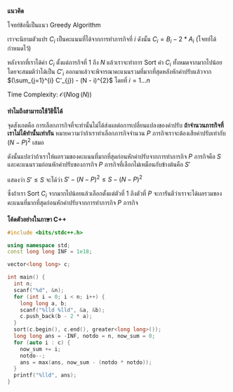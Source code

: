 **แนวคิด**

โจทย์ข้อนี้เป็นแนว Greedy Algorithm

เราจะนิยามตัวแปร $C_{i}$ เป็นคะแนนที่ได้จากการทำภารกิจที่ $i$ ดังนั้น $C_{i} = B_{i} - 2 * A_{i}$ (โจทย์ได้กำหนดไว้) 

หลังจากที่เราได้ค่า $C_{i}$ ตั้งแต่ภารกิจที่ $1$ ถึง $N$ แล้วเราจะทำการ Sort ค่า $C_{i}$ ทั้งหมดจากมากไปน้อย โดยจะสมมติว่าได้เป็น $C'_{i}$ ออกมาแล้วจะพิจารณาคะแนนรวมที่มากที่สุดหลังหักค่าปรับแล้วจาก $(\sum_{j=1}^{i} C'_{j}) - (N - i)^{2}$ โดยที่ $i = 1 ... n$ 

Time Complexity: $\mathcal{O}(N\log{}(N))$

#### 
**ทำไมถึงสามารถใช้วิธีนี้ได้**

จุดสังเกตคือ การเลือกภารกิจที่จะทำนั้นไม่ได้ส่งผลต่อการเปลี่ยนแปลงของค่าปรับ **ถ้าจำนวนภารกิจที่เราไม่ได้ทำนั้นเท่ากัน** หมายความว่าถ้าเราทำเลือกภารกิจจำนวน $P$ ภารกิจเราจะต้องเสียค่าปรับเท่ากับ $(N - P)^{2}$ เสมอ 

ดังนั้นแปลว่าถ้าเราให้ผลรวมของคะแนนที่มากที่สุดก่อนหักค่าปรับจากการทำภารกิจ $P$ ภารกิจคือ $S$ และคะแนนรวมก่อนหักค่าปรับของภารกิจ $P$ ภารกิจที่เลือกไม่เหมือนกับข้างต้นคือ $S'$

แสดงว่า $S' \leq S$ จะได้ว่า $S' - (N - P)^{2} \leq S - (N - P)^{2}$

ซึ่งถ้าเรา Sort $C_{i}$ จากมากไปน้อยแล้วเลือกตั้งแต่ตัวที่ $1$ ถึงตัวที่ $P$ จะการันตีว่าเราจะได้ผลรวมของคะแนนที่มากที่สุดก่อนหักค่าปรับจากการทำภารกิจ $P$ ภารกิจ

#### 
**โค้ดตัวอย่างในภาษา C++**

```cpp
#include <bits/stdc++.h>

using namespace std;
const long long INF = 1e18;

vector<long long> c;

int main() {
  int n;
  scanf("%d", &n);
  for (int i = 0; i < n; i++) {
    long long a, b;
    scanf("%lld %lld", &a, &b);
    c.push_back(b - 2 * a);
  }
  sort(c.begin(), c.end(), greater<long long>());
  long long ans = -INF, notdo = n, now_sum = 0;
  for (auto i : c) {
    now_sum += i;
    notdo--;
    ans = max(ans, now_sum - (notdo * notdo));
  }
  printf("%lld", ans);
}
```